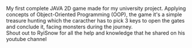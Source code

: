 My first complete JAVA 2D game made for my university project.
Applying concepts of Object-Oriented Programming (OOP), the game it's a simple treasure hunting which the caracther has to pick 3 keys to open the gates and conclude it, facing monsters during the journey.   
Shout out to RyiSnow for all the help and knowledge that he shared on his youtube channel
